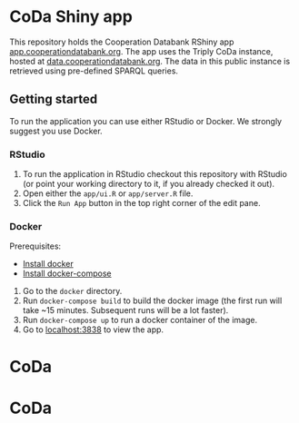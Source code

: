 # CoDa Shiny app
This repository holds the Cooperation Databank RShiny app [app.cooperationdatabank.org](https://app.cooperationdatabank.org). The app uses the Triply CoDa instance, hosted at [data.cooperationdatabank.org](https://data.cooperationdatabank.org). The data in this public instance is retrieved using pre-defined SPARQL queries.

## Getting started
To run the application you can use either RStudio or Docker. We strongly suggest you use Docker. 

### RStudio
1.  To run the application in RStudio checkout this repository with RStudio (or point your working directory to it, if you already checked it out).
2.  Open either the `app/ui.R` or `app/server.R` file.
3.  Click the `Run App` button in the top right corner of the edit pane.

### Docker
Prerequisites:
 - [Install docker](https://docs.docker.com/get-docker/)
 - [Install docker-compose]()
 
1.  Go to the `docker` directory.
2.  Run `docker-compose build` to build the docker image (the first run will take ~15 minutes. Subsequent runs will be a lot faster).
3.  Run `docker-compose up` to run a docker container of the image.
4.  Go to [localhost:3838](http://localhost:3838) to view the app.
# CoDa
# CoDa
